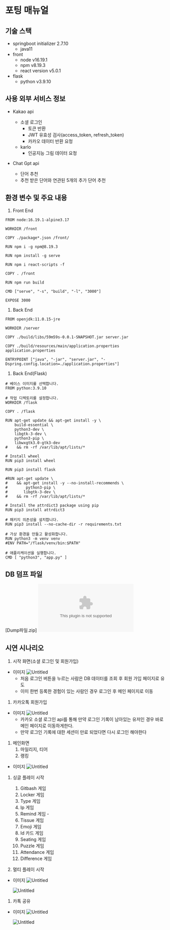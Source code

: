 # 포팅 매뉴얼

## 기술 스택

- springboot initializer 2.7.10
  - java11
- front
  - node v16.19.1
  - npm v8.19.3
  - react version v5.0.1
- flask
  - python v3.9.10

## 사용 외부 서비스 정보

- Kakao api

  - 소셜 로그인
    - 토큰 반환
    - JWT 유효성 검사(access_token, refresh_token)
    - 카카오 데이터 반환 요청
  - karlo
    - 인공지능 그림 데이터 요청

- Chat Gpt api
  - 단어 추천
  - 추천 받은 단어와 연관된 5개의 추가 단어 추천

## 환경 변수 및 주요 내용

1. Front End

```
FROM node:16.19.1-alpine3.17

WORKDIR /front

COPY ./package*.json /front/

RUN npm i -g npm@8.19.3

RUN npm install -g serve

RUN npm i react-scripts -f

COPY . /front

RUN npm run build

CMD ["serve", "-s", "build", "-l", "3000"]

EXPOSE 3000
```

1. Back End

```
FROM openjdk:11.0.15-jre

WORKDIR /server

COPY ./build/libs/59m59s-0.0.1-SNAPSHOT.jar server.jar

COPY ./build/resources/main/application.properties application.properties

ENTRYPOINT ["java", "-jar", "server.jar", "-Dspring.config.location=./application.properties"]
```

1. Back End(Flask)

```
# 베이스 이미지를 선택합니다.
FROM python:3.9.10

# 작업 디렉토리를 설정합니다.
WORKDIR /flask

COPY . /flask

RUN apt-get update && apt-get install -y \
    build-essential \
    python3-dev \
    libgtk-3-dev \
    python3-pip \
    libwxgtk3.0-gtk3-dev
#    && rm -rf /var/lib/apt/lists/*

# Install wheel
RUN pip3 install wheel

RUN pip3 install flask

#RUN apt-get update \
#    && apt-get install -y --no-install-recommends \
#        python3-pip \
#       libgtk-3-dev \
#    && rm -rf /var/lib/apt/lists/*

# Install the attrdict3 package using pip
RUN pip3 install attrdict3

# 패키지 의존성을 설치합니다.
RUN pip3 install --no-cache-dir -r requirements.txt

# 가상 환경을 만들고 활성화합니다.
RUN python3 -m venv venv
#ENV PATH="/flask/venv/bin:$PATH"

# 애플리케이션을 실행합니다.
CMD [ "python3", "app.py" ]
```

## DB 덤프 파일

[Dump파일.zip] ![Untitled](./%ED%8F%AC%ED%8C%85%20%EB%A7%A4%EB%89%B4%EC%96%BC/Dump.zip)

## 시연 시나리오

1. 시작 화면(소셜 로그인 및 회원가입)

- 이미지
  ![Untitled](./%ED%8F%AC%ED%8C%85%20%EB%A7%A4%EB%89%B4%EC%96%BC/Untitled.png)
  - 처음 로그인 버튼을 누르는 사람은 DB 데이터를 조회 후 회원 가입 페이지로 유도
  - 이미 한번 등록한 경험이 있는 사람인 경우 로그인 후 메인 페이지로 이동

1. 카카오톡 회원가입

- 이미지
  ![Untitled](./%ED%8F%AC%ED%8C%85%20%EB%A7%A4%EB%89%B4%EC%96%BC/Untitled1.png)
  - 카카오 소셜 로그인 api를 통해 만약 로그인 기록이 남아있는 유저인 경우 바로 메인 페이지로 이동하게한다.
  - 만약 로그인 기록에 대한 세션이 만료 되었다면 다시 로그인 해야한다

1. 메인화면
   1. 마일리지, 티어
   2. 랭킹

- 이미지
  ![Untitled](./%ED%8F%AC%ED%8C%85%20%EB%A7%A4%EB%89%B4%EC%96%BC/Untitled2.png)

1. 싱글 플레이 시작

   1. Gitbash 게임
   2. Locker 게임
   3. Type 게임
   4. Ip 게임
   5. Remind 게임 -
   6. Tissue 게임
   7. Emoji 게임
   8. Id 카드 게임
   9. Seating 게임
   10. Puzzle 게임
   11. Attendance 게임
   12. Difference 게임

1. 멀티 플레이 시작

- 이미지
  ![Untitled](./%ED%8F%AC%ED%8C%85%20%EB%A7%A4%EB%89%B4%EC%96%BC/Untitled3.png)

  ![Untitled](./%ED%8F%AC%ED%8C%85%20%EB%A7%A4%EB%89%B4%EC%96%BC/Untitled4.png)

1. 카톡 공유

- 이미지
  ![Untitled](./%ED%8F%AC%ED%8C%85%20%EB%A7%A4%EB%89%B4%EC%96%BC/Untitled5.png)

  ![Untitled](./%ED%8F%AC%ED%8C%85%20%EB%A7%A4%EB%89%B4%EC%96%BC/Untitled6.png)
